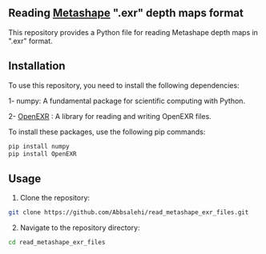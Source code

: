 ## Reading [Metashape](https://www.agisoft.com/) ".exr" depth maps format
This repository provides a Python file for reading Metashape depth maps in ".exr" format.

## Installation

To use this repository, you need to install the following dependencies:

1- numpy: A fundamental package for scientific computing with Python.


2- [OpenEXR](https://openexr.com/en/latest/) : A library for reading and writing OpenEXR files.

To install these packages, use the following pip commands:

```bash
pip install numpy
pip install OpenEXR
```

## Usage

1. Clone the repository:

```bash 
git clone https://github.com/Abbsalehi/read_metashape_exr_files.git
```
2. Navigate to the repository directory:
```bash
cd read_metashape_exr_files
```
